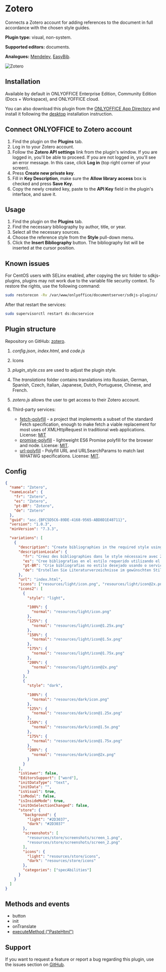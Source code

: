 # Zotero

Connects a Zotero account for adding references to the document in full accordance with the chosen style guides.

**Plugin type:** visual, non-system.

**Supported editors:** documents.

**Analogues:** [Mendeley](https://github.com/ONLYOFFICE/onlyoffice.github.io/tree/master/sdkjs-plugins/content/mendeley), [EasyBib](https://github.com/ONLYOFFICE/onlyoffice.github.io/tree/master/sdkjs-plugins/content/easybib).

![Zotero](/assets/images/plugins/gifs/zotero.gif)

## Installation

Available by default in ONLYOFFICE Enterprise Edition, Community Edition (Docs + Workspace), and ONLYOFFICE cloud.

You can also download this plugin from the [ONLYOFFICE App Directory](https://www.onlyoffice.com/en/app-directory/zotero) and install it following the [desktop](/docs/plugin-and-macros/tutorials/installing/onlyoffice-desktop-editors.md) installation instruction.

## Connect ONLYOFFICE to Zotero account

1. Find the plugin on the **Plugins** tab.
2. Log in to your Zotero account.
3. Follow the **Zotero API settings** link from the plugin's window. If you are logged in, you'll be able to proceed. If you are not logged in, you'll see an error message. In this case, click **Log in** (top right corner of your screen).
4. Press **Create new private key**.
5. Fill in **Key Description**, make sure the **Allow library access** box is checked and press **Save Key**.
6. Copy the newly created key, paste to the **API Key** field in the plugin's interface, and save it.

## Usage

1. Find the plugin on the **Plugins** tab.
2. Find the necessary bibliography by author, title, or year.
3. Select all the necessary sources.
4. Choose the reference style from the **Style** pull-down menu.
5. Click the **Insert Bibliography** button. The bibliography list will be inserted at the cursor position.

## Known issues

For CentOS users with SELinx enabled, after copying the src folder to sdkjs-plugins, plugins may not work due to the variable file security context. To restore the rights, use the following command:

``` sh
sudo restorecon -Rv /var/www/onlyoffice/documentserver/sdkjs-plugins/
```

After that restart the services:

``` sh
sudo supervisorctl restart ds:docservice
```

## Plugin structure

Repository on GitHub: [zotero](https://github.com/ONLYOFFICE/onlyoffice.github.io/tree/master/sdkjs-plugins/content/zotero).

1. *config.json*, *index.html*, and *code.js*

2. Icons

3. *plugin\_style.css* are used to adjust the plugin style.

4. The *translations* folder contains translations into Russian, German, Spanish, Czech, Italian, Japanese, Dutch, Portuguese, Chinese, and French.

5. *zotero.js* allows the user to get access to their Zotero account.

6. Third-party services:

   - [fetch-polyfill](https://github.com/github/fetch) - a project that implements a subset of the standard Fetch specification, enough to make fetch a viable replacement for most uses of XMLHttpRequest in traditional web applications. License: [MIT](https://github.com/ONLYOFFICE/onlyoffice.github.io/blob/master/sdkjs-plugins/content/zotero/licenses/fetch-polyfill.license)
   - [promise-polyfill](https://github.com/taylorhakes/promise-polyfill) - lightweight ES6 Promise polyfill for the browser and node. License: [MIT](https://github.com/ONLYOFFICE/onlyoffice.github.io/blob/master/sdkjs-plugins/content/zotero/licenses/promise-polyfill.license).
   - [url-polyfill](https://github.com/lifaon74/url-polyfill) - Polyfill URL and URLSearchParams to match last WHATWG specifications. License: [MIT](https://github.com/ONLYOFFICE/onlyoffice.github.io/blob/master/sdkjs-plugins/content/zotero/licenses/url-polyfill.license).

## Config

``` json
{
  "name": "Zotero",
  "nameLocale": {
    "fr": "Zotero",
    "es": "Zotero",
    "pt-BR": "Zotero",
    "de": "Zotero"
  },
  "guid": "asc.{BFC5D5C6-89DE-4168-9565-ABD8D1E48711}",
  "version": "1.0.3",
  "minVersion": "7.3.3",

  "variations": [
    {
      "description": "Create bibliographies in the required style using Zotero service.",
      "descriptionLocale": {
        "fr": "Créez des bibliographies dans le style nécessaire avec Zotero.",
        "es": "Cree bibliografías en el estilo requerido utilizando el servicio Zotero.",
        "pt-BR": "Crie bibliografias no estilo desejado usando o serviço Zotero.",
        "de": "Erstellen Sie Literaturverzeichnisse im gewünschten Stil mittels Zotero."
      },
      "url": "index.html",
      "icons": ["resources/light/icon.png", "resources/light/icon@2x.png"],
      "icons2": [
        {
          "style": "light",
                        
          "100%": {
            "normal": "resources/light/icon.png"
          },
          "125%": {
            "normal": "resources/light/icon@1.25x.png"
          },
          "150%": {
            "normal": "resources/light/icon@1.5x.png"
          },
          "175%": {
            "normal": "resources/light/icon@1.75x.png"
          },
          "200%": {
            "normal": "resources/light/icon@2x.png"
          }
        },
        {
          "style": "dark",
                        
          "100%": {
            "normal": "resources/dark/icon.png"
          },
          "125%": {
            "normal": "resources/dark/icon@1.25x.png"
          },
          "150%": {
            "normal": "resources/dark/icon@1.5x.png"
          },
          "175%": {
            "normal": "resources/dark/icon@1.75x.png"
          },
          "200%": {
            "normal": "resources/dark/icon@2x.png"
          }
        }
      ],
      "isViewer": false,
      "EditorsSupport": ["word"],
      "initDataType": "text",
      "initData": "",
      "isVisual": true,
      "isModal": false,
      "isInsideMode": true,
      "initOnSelectionChanged": false,
      "store": {
        "background": {
          "light": "#2D3037",
          "dark": "#2D3037"
        },
        "screenshots": [
          "resources/store/screenshots/screen_1.png",
          "resources/store/screenshots/screen_2.png"
        ],
        "icons": {
          "light": "resources/store/icons",
          "dark": "resources/store/icons"
        },
        "categories": ["specAbilities"]
      }
    }
  ]
}
```

## Methods and events

- button
- init
- onTranslate
- [executeMethod ("PasteHtml")](/docs/plugin-and-macros/interacting-with-editors/methods/text-document-api/Api/Methods/PasteHtml.md)

## Support

If you want to request a feature or report a bug regarding this plugin, use the issues section on [GitHub](https://github.com/ONLYOFFICE/onlyoffice.github.io/issues).
